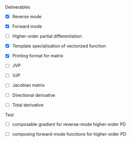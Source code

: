 Deliverables

- [x] Reverse mode
- [x] Forward mode
- [ ] Higher-order partial differentiation
- [x] Template specialization of vectorized function
- [x] Printing format for matrix
- [ ] JVP
- [ ] VJP
- [ ] Jacobian matrix
- [ ] Directional derivative
- [ ] Total derivative 


Test
- [ ] composable gradient for reverse-mode higher-order PD
- [ ] composing forward-mode functions for higher-order PD

